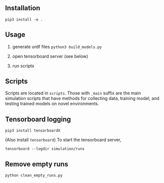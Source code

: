 ## Installation
`pip3 install -e .`

## Usage
1. generate urdf files `python3 build_models.py`
    
2. open tensorboard server (see below)

3. run scripts

## Scripts
Scripts are located in `scripts`. Those with `_main` suffix are 
the main simulation scripts that have methods for collecting data,
training model, and testing trained models on novel environments.
    
## Tensorboard logging
`pip3 install tensorboardX`

(Also install `tensorboard`) To start the tensorboard server, 

`tensorboard --logdir simulation/runs`

## Remove empty runs
`python clean_empty_runs.py`